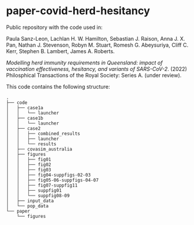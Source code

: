 # paper-covid-herd-hesitancy

Public repository with the code used in: 


Paula Sanz-Leon, Lachlan H. W. Hamilton, Sebastian J. Raison, Anna J. X. Pan, Nathan J. Stevenson, Robyn M. Stuart, Romesh G. Abeysuriya, Cliff C. Kerr, Stephen B. Lambert, James A. Roberts. 

*Modelling herd immunity requirements in Queensland: impact of vaccination effectiveness, hesitancy, and variants of SARS-CoV-2*. (2022) Philosphical Transactions of the Royal Society: Series A. (under review). 


This code contains the following structure:
```
.
├── code
│   ├── case1a
│   │   └── launcher
│   ├── case1b
│   │   └── launcher
│   ├── case2
│   │   ├── combined_results
│   │   ├── launcher
│   │   └── results
│   ├── covasim_australia
│   ├── figures
│   │   ├── fig01
│   │   ├── fig02
│   │   ├── fig03
│   │   ├── fig04-suppfigs-02-03
│   │   ├── fig05-06-suppfigs-04-07
│   │   ├── fig07-suppfig11
│   │   ├── suppfig01
│   │   └── suppfig08-09
│   ├── input_data
│   └── pop_data
└── paper
    └── figures


```




